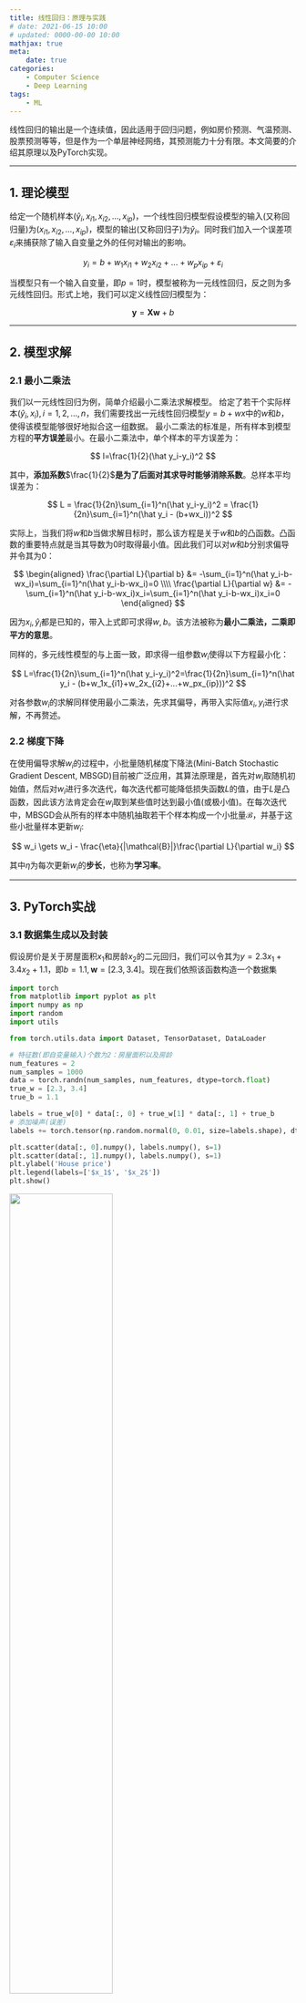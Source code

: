 ```yaml
---
title: 线性回归：原理与实践
# date: 2021-06-15 10:00
# updated: 0000-00-00 10:00
mathjax: true
meta:
    date: true
categories: 
    - Computer Science
    - Deep Learning
tags:
    - ML
---
```


线性回归的输出是一个连续值，因此适用于回归问题，例如房价预测、气温预测、股票预测等等，但是作为一个单层神经网络，其预测能力十分有限。本文简要的介绍其原理以及PyTorch实现。

---

<!-- more -->


## 1. 理论模型

给定一个随机样本$(\hat y_i, x_{i1}, x_{i2},...,x_{ip})$，一个线性回归模型假设模型的输入(又称回归量)为$(x_{i1}, x_{i2},...,x_{ip})$，模型的输出(又称回归子)为$\hat y_i$。同时我们加入一个误差项$\varepsilon_i$来捕获除了输入自变量之外的任何对输出的影响。

$$
y_i = b+w_1x_{i1}+w_2x_{i2}+...+w_px_{ip}+\varepsilon_i
$$

当模型只有一个输入自变量，即$p=1$时，模型被称为一元线性回归，反之则为多元线性回归。形式上地，我们可以定义线性回归模型为：

$$
\bm{y}=\bm{Xw}+b
$$

---

## 2. 模型求解

### 2.1 最小二乘法

我们以一元线性回归为例，简单介绍最小二乘法求解模型。
给定了若干个实际样本$(\hat y_i, x_i),i=1,2,...,n$，我们需要找出一元线性回归模型$y=b+wx$中的$w$和$b$，使得该模型能够很好地拟合这一组数据。
最小二乘法的标准是，所有样本到模型方程的**平方误差**最小。在最小二乘法中，单个样本的平方误差为：

$$
l=\frac{1}{2}(\hat y_i-y_i)^2
$$

其中，**添加系数**$\frac{1}{2}$**是为了后面对其求导时能够消除系数**。总样本平均误差为：

$$
L = \frac{1}{2n}\sum_{i=1}^n(\hat y_i-y_i)^2 = \frac{1}{2n}\sum_{i=1}^n(\hat y_i - (b+wx_i))^2
$$

实际上，当我们将$w$和$b$当做求解目标时，那么该方程是关于$w$和$b$的凸函数。凸函数的重要特点就是当其导数为0时取得最小值。因此我们可以对$w$和$b$分别求偏导并令其为0：

$$
\begin{aligned}
    \frac{\partial L}{\partial b} &= -\sum_{i=1}^n(\hat y_i-b-wx_i)=\sum_{i=1}^n(\hat y_i-b-wx_i)=0 \\\\
    \frac{\partial L}{\partial w} &= -\sum_{i=1}^n(\hat y_i-b-wx_i)x_i=\sum_{i=1}^n(\hat y_i-b-wx_i)x_i=0
\end{aligned}
$$

因为$x_i, \hat y_i$都是已知的，带入上式即可求得$w,b$。该方法被称为**最小二乘法，二乘即平方的意思**。

同样的，多元线性模型的与上面一致，即求得一组参数$w_i$使得以下方程最小化：

$$
L=\frac{1}{2n}\sum_{i=1}^n(\hat y_i-y_i)^2=\frac{1}{2n}\sum_{i=1}^n(\hat y_i - (b+w_1x_{i1}+w_2x_{i2}+...+w_px_{ip}))^2
$$

对各参数$w_i$的求解同样使用最小二乘法，先求其偏导，再带入实际值$x_i,y_i$进行求解，不再赘述。

### 2.2 梯度下降

在使用偏导求解$w_i$的过程中，小批量随机梯度下降法(Mini-Batch Stochastic Gradient Descent, MBSGD)目前被广泛应用，其算法原理是，首先对$w_i$取随机初始值，然后对$w_i$进行多次迭代，每次迭代都可能降低损失函数$L$的值，由于$L$是凸函数，因此该方法肯定会在$w_i$取到某些值时达到最小值(或极小值)。在每次迭代中，MBSGD会从所有的样本中随机抽取若干个样本构成一个小批量$\mathcal{B}$，并基于这些小批量样本更新$w_i$:

$$
w_i \gets w_i - \frac{\eta}{|\mathcal{B}|}\frac{\partial L}{\partial w_i}
$$

其中$\eta$为每次更新$w_i$的**步长**，也称为**学习率**。

---

## 3. PyTorch实战

### 3.1 数据集生成以及封装              

假设房价是关于房屋面积$x_1$和房龄$x_2$的二元回归，我们可以令其为$y=2.3x_1+3.4x_2+1.1$，即$b=1.1, \bm{w}=[2.3, 3.4]$。现在我们依照该函数构造一个数据集


```python
import torch
from matplotlib import pyplot as plt
import numpy as np
import random
import utils

from torch.utils.data import Dataset, TensorDataset, DataLoader

# 特征数(即自变量输入)个数为2：房屋面积以及房龄
num_features = 2
num_samples = 1000
data = torch.randn(num_samples, num_features, dtype=torch.float)
true_w = [2.3, 3.4]
true_b = 1.1

labels = true_w[0] * data[:, 0] + true_w[1] * data[:, 1] + true_b
# 添加噪声(误差)
labels += torch.tensor(np.random.normal(0, 0.01, size=labels.shape), dtype=torch.float)

plt.scatter(data[:, 0].numpy(), labels.numpy(), s=1)
plt.scatter(data[:, 1].numpy(), labels.numpy(), s=1)
plt.ylabel('House price')
plt.legend(labels=['$x_1$', '$x_2$'])
plt.show()
```
<img src="linear_regression_1.png" width="60%" height="60%">
    


封装数据集，封装后的数据变为Torch.Tensor数据类型，可以被Torch识别处理。


```python
dataset = TensorDataset(data, labels)
data_iter = DataLoader(dataset, batch_size=32, shuffle=True)
```

### 3.2 初始化参数模型

将$w$初始化成均值为$0$、标准差为$0.01$的正态随机数矩阵$\mathbb{R}^{2\times 1}$，将$b$初始化为$1$。在之后的模型训练中，因为要对这些参数求梯度，因此要将它们的`requires_grad=True`


```python
w = torch.tensor(np.random.normal(0, 0.01, (num_features, 1)), dtype=torch.float)
b = torch.zeros(1, dtype=torch.float)
w.requires_grad_(requires_grad=True)
b.requires_grad_(requires_grad=True)
print(w.shape, b.shape)
```

```shell
Output:
torch.Size([2, 1]) torch.Size([1])
```


### 3.3 定义模型

首先定义我们的回归模型：$$y=\bm{wX}+b$$
其平方损失函数为： $$L = \frac{1}{2n}\sum_{i=1}^{n}(\hat y_i-y_i)^2$$
模型可学习参数$\bm{w}$和$b$的更新过程为：
$$\begin{aligned}
w_i &\gets w_i - \frac{\eta}{|\mathcal{B}|}\frac{\partial L}{\partial w_i}\\\\
b &\gets b - \frac{\eta}{|\mathcal{B}|}\frac{\partial L}{\partial b}
\end{aligned}$$


```python
def linear(X, w, b):
    return torch.mm(X, w) + b

def squared_loss(y_hat, y):
    return (y_hat - y.view(y_hat.size())) ** 2 / 2

def sgd(params, lr, batch_size):
    for param in params:
        param.data -= lr * param.grad / batch_size
```

### 3.4 模型训练

在训练中，我们多提从数据集中读取小批次样本，通过调用PyTorch中的反向函数`backward`计算小批量样本的随机梯度，并调用优化算法SGD来迭代可学习参数$\bm{w}$和$b$


```python
lr = 0.03
num_epochs = 5
model = linear
loss = squared_loss

for epoch in range(num_epochs):
    for x, y in data_iter:
        l = loss(model(x, w, b), y).sum()
        l.backward()
        utils.sgd([w, b], lr, batch_size=32)

        w.grad.data.zero_()
        b.grad.data.zero_()
    train_l = loss(model(data, w, b), labels)
    print(f'epoch {epoch + 1}, loss: {train_l.mean().item():.4f}')

print()
print(f'True paras: \t w:{true_w} \t\t\t b:{true_b}')
print(f'Train result: \t w:{w.detach().view(1, 2).numpy()[0]}, \t b: {b.detach().numpy()}')
```

```shell
Output:
epoch 1, loss: 0.0000
epoch 2, loss: 0.0000
epoch 3, loss: 0.0000
epoch 4, loss: 0.0000
epoch 5, loss: 0.0000

True paras: 	 w:[2.3, 3.4] 			     b:1.1
Train result: 	 w:[2.2997692 3.4001975], 	 b: [1.0994117]
```


可以看到，模型通过5次迭代后的结果就已经十分接近真实值了。

### 3.5 模型的简洁实现

PyTorch是一个完成度十分高的深度学习框架，其中已经包含了许多定义好的模型，因此我们可以通过调用直接构造第3.3节中的模型


```python
import torch.nn as nn

# 定义模型
class Linear(nn.Module):
    def __init__(self, input_dim, output_dim=1):
        super().__init__()
        self.linear = nn.Linear(input_dim, output_dim)

    def forward(self, x):
        out = self.linear(x)
        return out

model = Linear(num_features)
```

PyTorch实例化的模型参数是随机的，个人认为是不需要再次随机化的。

同样的，PyTorch也提供了损失函数和优化算法，我们可以方便地直接调用。


```python
loss = nn.MSELoss()
optimizer = torch.optim.SGD(model.parameters(), lr=0.03)

num_epochs = 5
for epoch in range(num_epochs):
    for x, y in data_iter:
        out = model(x)
        l = loss(out, y.view(-1, 1))
        optimizer.zero_grad()
        l.backward()
        optimizer.step()
    print(f'epoch {epoch + 1}, loss: {l.item():.4f}')

print()
print(f'True paras: \t w:{true_w} \t\t\t b:{true_b}')
print(f'Train result: \t w:{w.detach().view(1, 2).numpy()[0]}, \t b: {b.detach().numpy()}')
```

```shell
Ouput:
epoch 1, loss: 0.0001
epoch 2, loss: 0.0002
epoch 3, loss: 0.0002
epoch 4, loss: 0.0001
epoch 5, loss: 0.0001

True paras: 	 w:[2.3, 3.4] 			     b:1.1
Train result: 	 w:[2.2997692 3.4001975], 	 b: [1.0994117]
```
